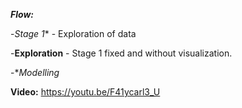 ***Flow:***

-*Stage 1** - Exploration of data 

-**Exploration** - Stage 1 fixed and without visualization.

-**Modelling*

**Video:**  https://youtu.be/F41ycarl3_U
